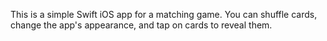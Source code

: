 This is a simple Swift iOS app for a matching game. You can shuffle cards, change the app's appearance, and tap on cards to reveal them.

